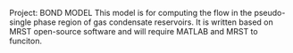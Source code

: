 Project: BOND MODEL
This model is for computing the flow in the pseudo-single phase region of gas condensate reservoirs. It is written based on MRST open-source software and will require MATLAB and MRST to funciton.
